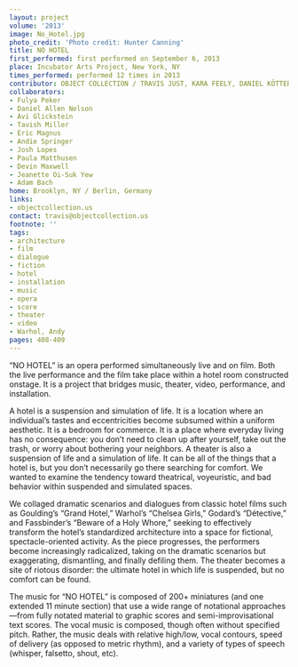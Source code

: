 ```yaml
---
layout: project
volume: '2013'
image: No_Hotel.jpg
photo_credit: 'Photo credit: Hunter Canning'
title: NO HOTEL
first_performed: first performed on September 6, 2013
place: Incubator Arts Project, New York, NY
times_performed: performed 12 times in 2013
contributor: OBJECT COLLECTION / TRAVIS JUST, KARA FEELY, DANIEL KÖTTER, ELISA LIMBERG
collaborators:
- Fulya Peker
- Daniel Allen Nelson
- Avi Glickstein
- Tavish Miller
- Eric Magnus
- Andie Springer
- Josh Lopes
- Paula Matthusen
- Devin Maxwell
- Jeanette Oi-Suk Yew
- Adam Bach
home: Brooklyn, NY / Berlin, Germany
links:
- objectcollection.us
contact: travis@objectcollection.us
footnote: ''
tags:
- architecture
- film
- dialogue
- fiction
- hotel
- installation
- music
- opera
- score
- theater
- video
- Warhol, Andy
pages: 408-409
---
```


“NO HOTEL” is an opera performed simultaneously live and on film. Both the live performance and the film take place within a hotel room constructed onstage. It is a project that bridges music, theater, video, performance, and installation.

A hotel is a suspension and simulation of life. It is a location where an individual’s tastes and eccentricities become subsumed within a uniform aesthetic. It is a bedroom for commerce. It is a place where everyday living has no consequence: you don’t need to clean up after yourself, take out the trash, or worry about bothering your neighbors. A theater is also a suspension of life and a simulation of life. It can be all of the things that a hotel is, but you don’t necessarily go there searching for comfort. We wanted to examine the tendency toward theatrical, voyeuristic, and bad behavior within suspended and simulated spaces.

We collaged dramatic scenarios and dialogues from classic hotel films such as Goulding’s “Grand Hotel,” Warhol’s “Chelsea Girls,” Godard’s “Détective,” and Fassbinder’s “Beware of a Holy Whore,” seeking to effectively transform the hotel’s standardized architecture into a space for fictional, spectacle-oriented activity. As the piece progresses, the performers become increasingly radicalized, taking on the dramatic scenarios but exaggerating, dismantling, and finally defiling them. The theater becomes a site of riotous disorder: the ultimate hotel in which life is suspended, but no comfort can be found.

The music for “NO HOTEL” is composed of 200+ miniatures (and one extended 11 minute section) that use a wide range of notational approaches—from fully notated material to graphic scores and semi-improvisational text scores. The vocal music is composed, though often without specified pitch. Rather, the music deals with relative high/low, vocal contours, speed of delivery (as opposed to metric rhythm), and a variety of types of speech (whisper, falsetto, shout, etc).
